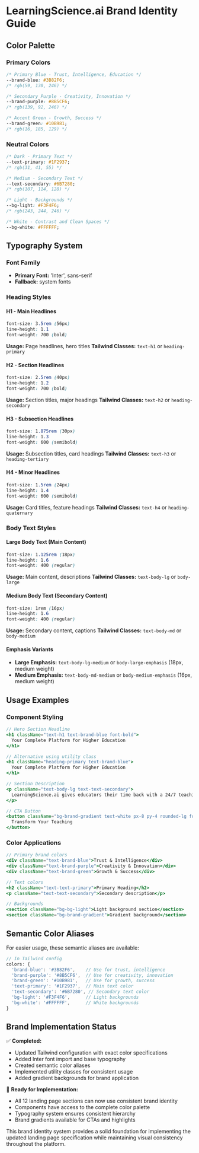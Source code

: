 # LearningScience.ai Brand Identity Guide

## Color Palette

### Primary Colors
```css
/* Primary Blue - Trust, Intelligence, Education */
--brand-blue: #3B82F6;
/* rgb(59, 130, 246) */

/* Secondary Purple - Creativity, Innovation */
--brand-purple: #8B5CF6;
/* rgb(139, 92, 246) */

/* Accent Green - Growth, Success */
--brand-green: #10B981;
/* rgb(16, 185, 129) */
```

### Neutral Colors
```css
/* Dark - Primary Text */
--text-primary: #1F2937;
/* rgb(31, 41, 55) */

/* Medium - Secondary Text */
--text-secondary: #6B7280;
/* rgb(107, 114, 128) */

/* Light - Backgrounds */
--bg-light: #F3F4F6;
/* rgb(243, 244, 246) */

/* White - Contrast and Clean Spaces */
--bg-white: #FFFFFF;
```

## Typography System

### Font Family
- **Primary Font:** 'Inter', sans-serif
- **Fallback:** system fonts

### Heading Styles

#### H1 - Main Headlines
```css
font-size: 3.5rem (56px)
line-height: 1.1
font-weight: 700 (bold)
```
**Usage:** Page headlines, hero titles
**Tailwind Classes:** `text-h1` or `heading-primary`

#### H2 - Section Headlines
```css
font-size: 2.5rem (40px)
line-height: 1.2
font-weight: 700 (bold)
```
**Usage:** Section titles, major headings
**Tailwind Classes:** `text-h2` or `heading-secondary`

#### H3 - Subsection Headlines
```css
font-size: 1.875rem (30px)
line-height: 1.3
font-weight: 600 (semibold)
```
**Usage:** Subsection titles, card headings
**Tailwind Classes:** `text-h3` or `heading-tertiary`

#### H4 - Minor Headlines
```css
font-size: 1.5rem (24px)
line-height: 1.4
font-weight: 600 (semibold)
```
**Usage:** Card titles, feature headings
**Tailwind Classes:** `text-h4` or `heading-quaternary`

### Body Text Styles

#### Large Body Text (Main Content)
```css
font-size: 1.125rem (18px)
line-height: 1.6
font-weight: 400 (regular)
```
**Usage:** Main content, descriptions
**Tailwind Classes:** `text-body-lg` or `body-large`

#### Medium Body Text (Secondary Content)
```css
font-size: 1rem (16px)
line-height: 1.6
font-weight: 400 (regular)
```
**Usage:** Secondary content, captions
**Tailwind Classes:** `text-body-md` or `body-medium`

#### Emphasis Variants
- **Large Emphasis:** `text-body-lg-medium` or `body-large-emphasis` (18px, medium weight)
- **Medium Emphasis:** `text-body-md-medium` or `body-medium-emphasis` (16px, medium weight)

## Usage Examples

### Component Styling
```jsx
// Hero Section Headline
<h1 className="text-h1 text-brand-blue font-bold">
  Your Complete Platform for Higher Education
</h1>

// Alternative using utility class
<h1 className="heading-primary text-brand-blue">
  Your Complete Platform for Higher Education
</h1>

// Section Description
<p className="text-body-lg text-text-secondary">
  LearningScience.ai gives educators their time back with a 24/7 teaching assistant.
</p>

// CTA Button
<button className="bg-brand-gradient text-white px-8 py-4 rounded-lg font-medium">
  Transform Your Teaching
</button>
```

### Color Applications
```jsx
// Primary brand colors
<div className="text-brand-blue">Trust & Intelligence</div>
<div className="text-brand-purple">Creativity & Innovation</div>
<div className="text-brand-green">Growth & Success</div>

// Text colors
<h2 className="text-text-primary">Primary Heading</h2>
<p className="text-text-secondary">Secondary description</p>

// Backgrounds
<section className="bg-bg-light">Light background section</section>
<section className="bg-brand-gradient">Gradient background</section>
```

## Semantic Color Aliases

For easier usage, these semantic aliases are available:

```javascript
// In Tailwind config
colors: {
  'brand-blue': '#3B82F6',    // Use for trust, intelligence
  'brand-purple': '#8B5CF6',  // Use for creativity, innovation
  'brand-green': '#10B981',   // Use for growth, success
  'text-primary': '#1F2937',  // Main text color
  'text-secondary': '#6B7280', // Secondary text color
  'bg-light': '#F3F4F6',      // Light backgrounds
  'bg-white': '#FFFFFF',      // White backgrounds
}
```

## Brand Implementation Status

✅ **Completed:**
- Updated Tailwind configuration with exact color specifications
- Added Inter font import and base typography
- Created semantic color aliases
- Implemented utility classes for consistent usage
- Added gradient backgrounds for brand application

🔄 **Ready for Implementation:**
- All 12 landing page sections can now use consistent brand identity
- Components have access to the complete color palette
- Typography system ensures consistent hierarchy
- Brand gradients available for CTAs and highlights

This brand identity system provides a solid foundation for implementing the updated landing page specification while maintaining visual consistency throughout the platform.
